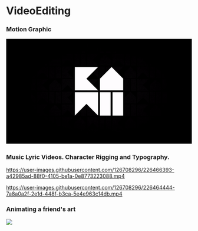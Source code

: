 # VideoEditing
### Motion Graphic
![](https://github.com/kxmii/VideoEditing/blob/main/crown.gif)


### Music Lyric Videos. Character Rigging and Typography.
https://user-images.githubusercontent.com/126708296/226466393-a42985ad-88f0-4105-be1a-0e8773223088.mp4

https://user-images.githubusercontent.com/126708296/226464444-7a8a0a2f-2e1d-448f-b3ca-5e4e963c14db.mp4


### Animating a friend's art
![](https://github.com/kxmii/VideoEditing/blob/main/bny.gif)
